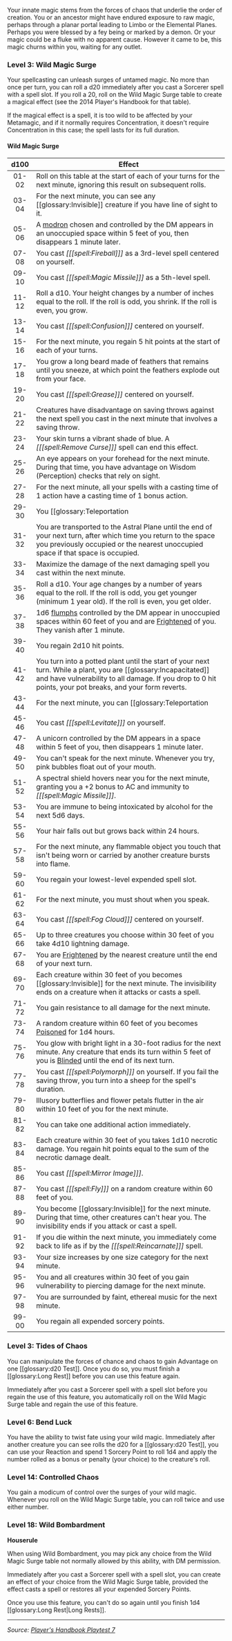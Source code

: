 Your innate magic stems from the forces of chaos that underlie the order of creation. You or an ancestor might have endured exposure to raw magic, perhaps through a planar portal leading to Limbo or the Elemental Planes. Perhaps you were blessed by a fey being or marked by a demon. Or your magic could be a fluke with no apparent cause. However it came to be, this magic churns within you, waiting for any outlet.

### Level 3: Wild Magic Surge

Your spellcasting can unleash surges of untamed magic. No more than once per turn, you can roll a d20 immediately after you cast a Sorcerer spell with a spell slot. If you roll a 20, roll on the Wild Magic Surge table to create a magical effect (see the 2014 Player's Handbook for that table).

If the magical effect is a spell, it is too wild to be affected by your Metamagic, and if it normally requires Concentration, it doesn't require Concentration in this case; the spell lasts for its full duration.

#### Wild Magic Surge

| d100  | Effect                                                                                                                                                                                                                       |
|:-----:|------------------------------------------------------------------------------------------------------------------------------------------------------------------------------------------------------------------------------|
| 01-02 | Roll on this table at the start of each of your turns for the next minute, ignoring this result on subsequent rolls.                                                                                                         |
| 03-04 | For the next minute, you can see any [[glossary:Invisible]] creature if you have line of sight to it.                                                                                                                        |
| 05-06 | A [modron](/dnd/monster/modrons) chosen and controlled by the DM appears in an unoccupied space within 5 feet of you, then disappears 1 minute later.                                                                        |
| 07-08 | You cast _[[[spell:Fireball]]]_ as a 3rd-level spell centered on yourself.                                                                                                                                                   |
| 09-10 | You cast _[[[spell:Magic Missile]]]_ as a 5th-level spell.                                                                                                                                                                   |
| 11-12 | Roll a d10. Your height changes by a number of inches equal to the roll. If the roll is odd, you shrink. If the roll is even, you grow.                                                                                      |
| 13-14 | You cast _[[[spell:Confusion]]]_ centered on yourself.                                                                                                                                                                       |
| 15-16 | For the next minute, you regain 5 hit points at the start of each of your turns.                                                                                                                                             |
| 17-18 | You grow a long beard made of feathers that remains until you sneeze, at which point the feathers explode out from your face.                                                                                                |
| 19-20 | You cast _[[[spell:Grease]]]_ centered on yourself.                                                                                                                                                                          |
| 21-22 | Creatures have disadvantage on saving throws against the next spell you cast in the next minute that involves a saving throw.                                                                                                |
| 23-24 | Your skin turns a vibrant shade of blue. A _[[[spell:Remove Curse]]]_ spell can end this effect.                                                                                                                             |
| 25-26 | An eye appears on your forehead for the next minute. During that time, you have advantage on Wisdom (Perception) checks that rely on sight.                                                                                  |
| 27-28 | For the next minute, all your spells with a casting time of 1 action have a casting time of 1 bonus action.                                                                                                                  |
| 29-30 | You [[glossary:Teleportation|Teleport]] up to 60 feet to an unoccupied space of your choice that you can see.                                                                                                                |
| 31-32 | You are transported to the Astral Plane until the end of your next turn, after which time you return to the space you previously occupied or the nearest unoccupied space if that space is occupied.                         |
| 33-34 | Maximize the damage of the next damaging spell you cast within the next minute.                                                                                                                                              |
| 35-36 | Roll a d10. Your age changes by a number of years equal to the roll. If the roll is odd, you get younger (minimum 1 year old). If the roll is even, you get older.                                                           |
| 37-38 | 1d6 [flumphs](/dnd/monster/flumph) controlled by the DM appear in unoccupied spaces within 60 feet of you and are [Frightened](/onednd/general/conditions#frightened) of you. They vanish after 1 minute.                    |
| 39-40 | You regain 2d10 hit points.                                                                                                                                                                                                  |
| 41-42 | You turn into a potted plant until the start of your next turn. While a plant, you are [[glossary:Incapacitated]] and have vulnerability to all damage. If you drop to 0 hit points, your pot breaks, and your form reverts. |
| 43-44 | For the next minute, you can [[glossary:Teleportation|Teleport]] up to 20 feet as a bonus action on each of your turns.                                                                                                      |
| 45-46 | You cast _[[[spell:Levitate]]]_ on yourself.                                                                                                                                                                                 |
| 47-48 | A unicorn controlled by the DM appears in a space within 5 feet of you, then disappears 1 minute later.                                                                                                                      |
| 49-50 | You can't speak for the next minute. Whenever you try, pink bubbles float out of your mouth.                                                                                                                                 |
| 51-52 | A spectral shield hovers near you for the next minute, granting you a +2 bonus to AC and immunity to _[[[spell:Magic Missile]]]_.                                                                                            |
| 53-54 | You are immune to being intoxicated by alcohol for the next 5d6 days.                                                                                                                                                        |
| 55-56 | Your hair falls out but grows back within 24 hours.                                                                                                                                                                          |
| 57-58 | For the next minute, any flammable object you touch that isn't being worn or carried by another creature bursts into flame.                                                                                                  |
| 59-60 | You regain your lowest-level expended spell slot.                                                                                                                                                                            |
| 61-62 | For the next minute, you must shout when you speak.                                                                                                                                                                          |
| 63-64 | You cast _[[[spell:Fog Cloud]]]_ centered on yourself.                                                                                                                                                                       |
| 65-66 | Up to three creatures you choose within 30 feet of you take 4d10 lightning damage.                                                                                                                                           |
| 67-68 | You are [Frightened](/onednd/general/conditions#frightened) by the nearest creature until the end of your next turn.                                                                                                         |
| 69-70 | Each creature within 30 feet of you becomes [[glossary:Invisible]] for the next minute. The invisibility ends on a creature when it attacks or casts a spell.                                                                |
| 71-72 | You gain resistance to all damage for the next minute.                                                                                                                                                                       |
| 73-74 | A random creature within 60 feet of you becomes [Poisoned](/onednd/general/conditions#poisoned) for 1d4 hours.                                                                                                               |
| 75-76 | You glow with bright light in a 30-foot radius for the next minute. Any creature that ends its turn within 5 feet of you is [Blinded](/onednd/general/conditions#blinded) until the end of its next turn.                    |
| 77-78 | You cast _[[[spell:Polymorph]]]_ on yourself. If you fail the saving throw, you turn into a sheep for the spell's duration.                                                                                                  |
| 79-80 | Illusory butterflies and flower petals flutter in the air within 10 feet of you for the next minute.                                                                                                                         |
| 81-82 | You can take one additional action immediately.                                                                                                                                                                              |
| 83-84 | Each creature within 30 feet of you takes 1d10 necrotic damage. You regain hit points equal to the sum of the necrotic damage dealt.                                                                                         |
| 85-86 | You cast _[[[spell:Mirror Image]]]_.                                                                                                                                                                                         |
| 87-88 | You cast _[[[spell:Fly]]]_ on a random creature within 60 feet of you.                                                                                                                                                       |
| 89-90 | You become [[glossary:Invisible]] for the next minute. During that time, other creatures can't hear you. The invisibility ends if you attack or cast a spell.                                                                |
| 91-92 | If you die within the next minute, you immediately come back to life as if by the _[[[spell:Reincarnate]]]_ spell.                                                                                                           |
| 93-94 | Your size increases by one size category for the next minute.                                                                                                                                                                |
| 95-96 | You and all creatures within 30 feet of you gain vulnerability to piercing damage for the next minute.                                                                                                                       |
| 97-98 | You are surrounded by faint, ethereal music for the next minute.                                                                                                                                                             |
| 99-00 | You regain all expended sorcery points.                                                                                                                                                                                      |

### Level 3: Tides of Chaos

You can manipulate the forces of chance and chaos to gain Advantage on one [[glossary:d20 Test]]. Once you do so, you must finish a [[glossary:Long Rest]] before you can use this feature again.

Immediately after you cast a Sorcerer spell with a spell slot before you regain the use of this feature, you automatically roll on the Wild Magic Surge table and regain the use of this feature.

### Level 6: Bend Luck

You have the ability to twist fate using your wild magic. Immediately after another creature you can see rolls the d20 for a [[glossary:d20 Test]], you can use your Reaction and spend 1 Sorcery Point to roll 1d4 and apply the number rolled as a bonus or penalty (your choice) to the creature's roll.

### Level 14: Controlled Chaos

You gain a modicum of control over the surges of your wild magic. Whenever you roll on the Wild Magic Surge table, you can roll twice and use either number.

### Level 18: Wild Bombardment

<div class="errata" markdown="1">

**Houserule**

When using Wild Bombardment, you may pick any choice from the Wild Magic Surge table not normally allowed by this ability, with DM permission.

</div>

Immediately after you cast a Sorcerer spell with a spell slot, you can create an effect of your choice from the Wild Magic Surge table, provided the effect casts a spell or restores all your expended Sorcery Points.

Once you use this feature, you can't do so again until you finish 1d4 [[glossary:Long Rest|Long Rests]].

----

_Source: [Player's Handbook Playtest 7](https://www.dndbeyond.com/sources/ua/ph-playtest-7)_

